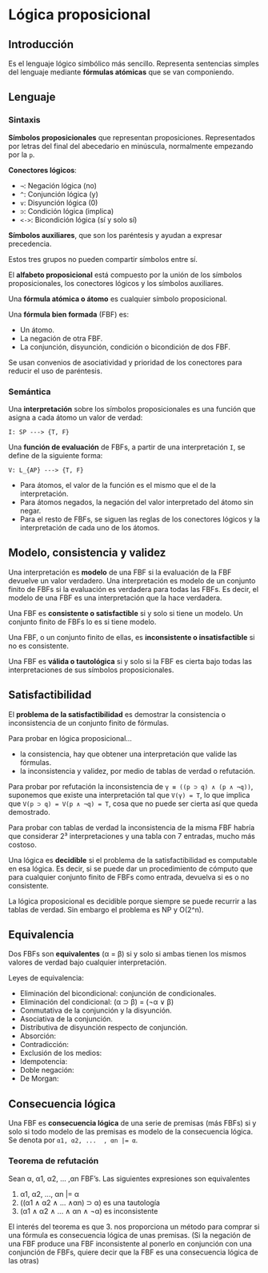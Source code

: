 # Lógica proposicional
## Introducción
Es el lenguaje lógico simbólico más sencillo. Representa sentencias simples del lenguaje mediante **fórmulas atómicas** que se van componiendo.

## Lenguaje
### Sintaxis
**Símbolos proposicionales** que representan proposiciones. Representados por letras del final del abecedario en minúscula, normalmente empezando por la `p`.

**Conectores lógicos**:

- `¬`: Negación lógica (no)
- `^`: Conjunción lógica (y)
- `v`: Disyunción lógica (0)
- `⊃`: Condición lógica (implica)
- `<->`: Bicondición lógica (sí y solo sí)

**Símbolos auxiliares**, que son los paréntesis y ayudan a expresar precedencia.

Estos tres grupos no pueden compartir símbolos entre sí.

El **alfabeto proposicional** está compuesto por la unión de los símbolos proposicionales, los conectores lógicos y los símbolos auxiliares.

Una **fórmula atómica o átomo** es cualquier símbolo proposicional.

Una **fórmula bien formada** (FBF) es:

- Un átomo.
- La negación de otra FBF.
- La conjunción, disyunción, condición o bicondición de dos FBF.

Se usan convenios de asociatividad y prioridad de los conectores para reducir el uso de paréntesis.

### Semántica
Una **interpretación** sobre los símbolos proposicionales es una función que asigna a cada átomo un valor de verdad:

```
I: SP ---> {T, F}
```

Una **función de evaluación** de FBFs, a partir de una interpretación `I`, se define de la siguiente forma:

```
V: L_{AP} ---> {T, F}
```
- Para átomos, el valor de la función es el mismo que el de la interpretación.
- Para átomos negados, la negación del valor interpretado del átomo sin negar.
- Para el resto de FBFs, se siguen las reglas de los conectores lógicos y la interpretación de cada uno de los átomos.

## Modelo, consistencia y validez
Una interpretación es **modelo** de una FBF si la evaluación de la FBF devuelve un valor verdadero. Una interpretación es modelo de un conjunto finito de FBFs si la evaluación es verdadera para todas las FBFs. Es decir, el modelo de una FBF es una interpretación que la hace verdadera.

Una FBF es **consistente o satisfactible** si y solo si tiene un modelo. Un conjunto finito de FBFs lo es si tiene modelo.

Una FBF, o un conjunto finito de ellas, es **inconsistente o insatisfactible** si no es consistente.

Una FBF es **válida o tautológica** si y solo si la FBF es cierta bajo todas las interpretaciones de sus símbolos proposicionales.

## Satisfactibilidad
El **problema de la satisfactibilidad** es demostrar la consistencia o inconsistencia de un conjunto finito de fórmulas.

Para probar en lógica proposicional...

- la consistencia, hay que obtener una interpretación que valide las fórmulas.
- la inconsistencia y validez, por medio de tablas de verdad o refutación.

Para probar por refutación la inconsistencia de `γ ≡ ((p ⊃ q) ∧ (p ∧ ¬q))`, suponemos que existe una interpretación tal que `V(γ) = T`, lo que implica que `V(p ⊃ q) = V(p ∧ ¬q) = T`, cosa que no puede ser cierta así que queda demostrado.

Para probar con tablas de verdad la inconsistencia de la misma FBF habría que considerar 2³ interpretaciones y una tabla con 7 entradas, mucho más costoso.

Una lógica es **decidible** si el problema de la satisfactibilidad es computable en esa lógica. Es decir, si se puede dar un procedimiento de cómputo que para cualquier conjunto finito de FBFs como entrada, devuelva si es o no consistente.

La lógica proposicional es decidible porque siempre se puede recurrir a las tablas de verdad. Sin embargo el problema es NP y O(2^n).

## Equivalencia
Dos FBFs son **equivalentes** (α = β) si y solo si ambas tienen los mismos valores de verdad bajo cualquier interpretación.

Leyes de equivalencia:

- Eliminación del bicondicional: conjunción de condicionales.
- Eliminación del condicional: (α ⊃ β) = (¬α ∨ β)
- Conmutativa de la conjunción y la disyunción.
- Asociativa de la conjunción.
- Distributiva de disyunción respecto de conjunción.
- Absorción:
- Contradicción:
- Exclusión de los medios:
- Idempotencia:
- Doble negación:
- De Morgan:
<!-- TODO Mirar bien leyes de equivalencia -->

## Consecuencia lógica
Una FBF es **consecuencia lógica** de una serie de premisas (más FBFs) si y solo si todo modelo de las premisas es modelo de la consecuencia lógica. Se denota por `α1, α2, ...  , αn |= α`.

### Teorema de refutación
Sean α, α1, α2, ...  ,αn FBF’s. Las siguientes expresiones son equivalentes

1. α1, α2, ..., αn |= α
2. ((α1 ∧ α2 ∧ ... ∧αn) ⊃ α) es una tautología
3. (α1 ∧ α2 ∧ ... ∧ αn ∧ ¬α) es inconsistente

El interés del teorema es que 3. nos proporciona un método para comprar si una fórmula es consecuencia lógica de unas premisas. (Si la negación de una FBF produce una FBF inconsistente al ponerlo en conjunción con una conjunción de FBFs, quiere decir que la FBF es una consecuencia lógica de las otras) <!-- TODO Creo -->

